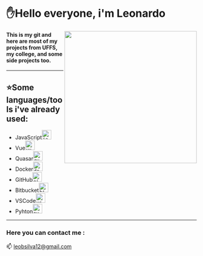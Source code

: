 # :raised_hand:Hello everyone, i'm Leonardo

<img src="https://tenor.com/view/itcrowd-hello-hi-wave-gif-12483828" align="right" height="350px">

#### This is my git and here are most of my projects from **UFFS**, my college, and some side projects too.

----------------------------------------

## :star:Some languages/tools i've already used:
* JavaScript<code><img height="25" src="https://github.com/leobsilva/leobsilva/blob/master/logos/js.png" alt="javascript"></code>
* Vue<code><img height="25" src="https://github.com/leobsilva/leobsilva/blob/master/logos/vue.png" alt="vue"></code>
* Quasar<code><img height="25" src="https://github.com/leobsilva/leobsilva/blob/master/logos/quasar.png" alt="quasar"></code>
* Docker<code><img height="25" src="https://github.com/leobsilva/leobsilva/blob/master/logos/docker.jpg" alt="docker"></code>
* GitHub<code><img height="25" src="https://github.com/leobsilva/leobsilva/blob/master/logos/github.png" alt="github"></code>
* Bitbucket<code><img height="25" src="https://github.com/leobsilva/leobsilva/blob/master/logos/bitbucket.jpg" alt="bitbucket"></code>
* VSCode<code><img height="25" src="https://github.com/leobsilva/leobsilva/blob/master/logos/Vscode.png" alt="vscode"></code>
* Pyhton<code><img height="25" src="https://github.com/leobsilva/leobsilva/blob/master/logos/pyhton.jpg" alt="python"></code>

-------------------------------------------

### Here you can contact me :
📫 leobsilva12@gmail.com




